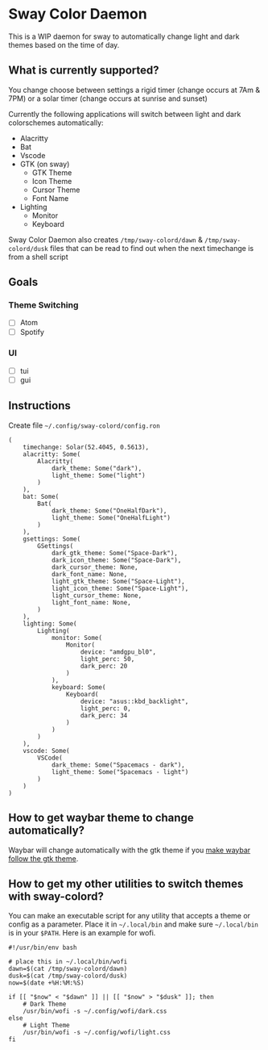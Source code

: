 # Sway Color Daemon

This is a WIP daemon for sway to automatically change light and dark themes based on the time of day.

## What is currently supported?

You change choose between settings a rigid timer (change occurs at 7Am & 7PM) or a solar timer (change occurs at sunrise and sunset)

Currently the following applications will switch between light and dark colorschemes automatically:

* Alacritty
* Bat
* Vscode
* GTK (on sway)
  * GTK Theme
  * Icon Theme
  * Cursor Theme
  * Font Name
* Lighting
  * Monitor
  * Keyboard

Sway Color Daemon also creates `/tmp/sway-colord/dawn` & `/tmp/sway-colord/dusk` files
that can be read to find out when the next timechange is from a shell script

## Goals

### Theme Switching

- [ ] Atom
- [ ] Spotify

### UI

- [ ] tui
- [ ] gui

## Instructions

Create file `~/.config/sway-colord/config.ron`

```ron
(
    timechange: Solar(52.4045, 0.5613),
    alacritty: Some(
		Alacritty(
			dark_theme: Some("dark"),
			light_theme: Some("light")
		)
    ),
    bat: Some(
		Bat(
			dark_theme: Some("OneHalfDark"),
			light_theme: Some("OneHalfLight")
		)
    ),
    gsettings: Some(
		GSettings(
			dark_gtk_theme: Some("Space-Dark"),
			dark_icon_theme: Some("Space-Dark"),
			dark_cursor_theme: None,
			dark_font_name: None,
			light_gtk_theme: Some("Space-Light"),
			light_icon_theme: Some("Space-Light"),
			light_cursor_theme: None,
			light_font_name: None,
		)
    ),
    lighting: Some(
		Lighting(
			monitor: Some(
				Monitor(
					device: "amdgpu_bl0",
					light_perc: 50,
					dark_perc: 20
				)
	    	),
			keyboard: Some(
				Keyboard(
					device: "asus::kbd_backlight",
					light_perc: 0,
					dark_perc: 34
				)
			)
		)
    ),
    vscode: Some(
		VSCode(
			dark_theme: Some("Spacemacs - dark"),
			light_theme: Some("Spacemacs - light")
		)
    )
)
```

## How to get waybar theme to change automatically?

Waybar will change automatically with the gtk theme if you [make waybar follow the gtk theme](https://github.com/Alexays/Waybar/wiki/Styling#making-waybar-follow-the-gtk-theme).

## How to get my other utilities to switch themes with sway-colord?

You can make an executable script for any utility that accepts a theme or config as a parameter. Place it in `~/.local/bin` and make sure `~/.local/bin` is in your `$PATH`. Here is an example for wofi.

```shell
#!/usr/bin/env bash

# place this in ~/.local/bin/wofi
dawn=$(cat /tmp/sway-colord/dawn)
dusk=$(cat /tmp/sway-colord/dusk)
now=$(date +%H:%M:%S)

if [[ "$now" < "$dawn" ]] || [[ "$now" > "$dusk" ]]; then
    # Dark Theme
    /usr/bin/wofi -s ~/.config/wofi/dark.css
else
    # Light Theme
    /usr/bin/wofi -s ~/.config/wofi/light.css
fi
```

